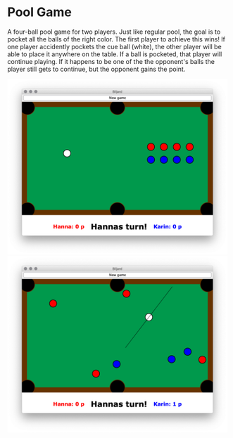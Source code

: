 # Pool Game

A four-ball pool game for two players. Just like regular pool, the goal is to pocket all the balls of the right color. The first player
to achieve this wins! If one player accidently pockets the cue ball (white), the other player will be able to place it anywhere on the table.
If a ball is pocketed, that player will continue playing. If it happens to be one of the the opponent's
balls the player still gets to continue, but the opponent gains the point.


<img src="https://github.com/johanssonkarin/pool-game/blob/master/screenshot.png" width="500px">

<img src="https://github.com/johanssonkarin/pool-game/blob/master/screenshot1.png" width="500px">
